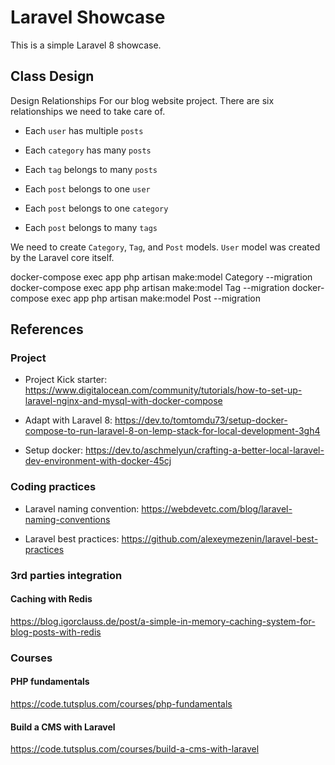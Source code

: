 # Laravel Showcase

This is a simple Laravel 8 showcase.

## Class Design

Design Relationships
For our blog website project. There are six relationships we need to take care of.

- Each `user` has multiple `posts`

- Each `category` has many `posts`

- Each `tag` belongs to many `posts`

- Each `post` belongs to one `user`
- Each `post` belongs to one `category`
- Each `post` belongs to many `tags`

We need to create `Category`, `Tag`, and `Post` models. 
`User` model was created by the Laravel core itself.

docker-compose exec app php artisan make:model Category --migration
docker-compose exec app php artisan make:model Tag --migration
docker-compose exec app php artisan make:model Post --migration
  
## References

### Project 

- Project Kick starter: https://www.digitalocean.com/community/tutorials/how-to-set-up-laravel-nginx-and-mysql-with-docker-compose

- Adapt with Laravel 8: https://dev.to/tomtomdu73/setup-docker-compose-to-run-laravel-8-on-lemp-stack-for-local-development-3gh4

- Setup docker: https://dev.to/aschmelyun/crafting-a-better-local-laravel-dev-environment-with-docker-45cj

### Coding practices

- Laravel naming convention: https://webdevetc.com/blog/laravel-naming-conventions

- Laravel best practices: https://github.com/alexeymezenin/laravel-best-practices

### 3rd parties integration

#### Caching with Redis
https://blog.igorclauss.de/post/a-simple-in-memory-caching-system-for-blog-posts-with-redis

### Courses

#### PHP fundamentals
https://code.tutsplus.com/courses/php-fundamentals

#### Build a CMS with Laravel
https://code.tutsplus.com/courses/build-a-cms-with-laravel
